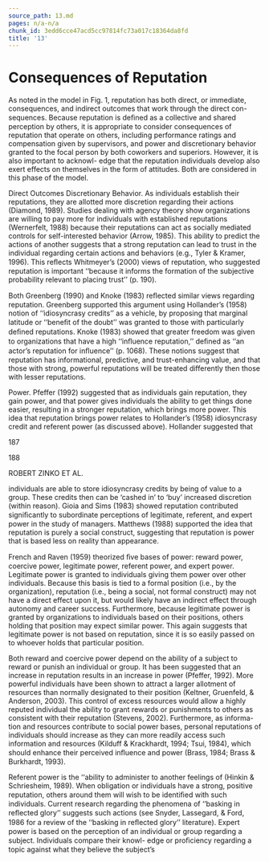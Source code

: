 ```yaml
---
source_path: 13.md
pages: n/a-n/a
chunk_id: 3edd6cce47acd5cc97814fc73a017c18364da8fd
title: '13'
---
```

# Consequences of Reputation

As noted in the model in Fig. 1, reputation has both direct, or immediate, consequences, and indirect outcomes that work through the direct con- sequences. Because reputation is deﬁned as a collective and shared perception by others, it is appropriate to consider consequences of reputation that operate on others, including performance ratings and compensation given by supervisors, and power and discretionary behavior granted to the focal person by both coworkers and superiors. However, it is also important to acknowl- edge that the reputation individuals develop also exert effects on themselves in the form of attitudes. Both are considered in this phase of the model.

Direct Outcomes Discretionary Behavior. As individuals establish their reputations, they are allotted more discretion regarding their actions (Diamond, 1989). Studies dealing with agency theory show organizations are willing to pay more for individuals with established reputations (Wernerfelt, 1988) because their reputations can act as socially mediated controls for self-interested behavior (Arrow, 1985). This ability to predict the actions of another suggests that a strong reputation can lead to trust in the individual regarding certain actions and behaviors (e.g., Tyler & Kramer, 1996). This reﬂects Whitmeyer’s (2000) views of reputation, who suggested reputation is important ‘‘because it informs the formation of the subjective probability relevant to placing trust’’ (p. 190).

Both Greenberg (1990) and Knoke (1983) reﬂected similar views regarding reputation. Greenberg supported this argument using Hollander’s (1958) notion of ‘‘idiosyncrasy credits’’ as a vehicle, by proposing that marginal latitude or ‘‘beneﬁt of the doubt’’ was granted to those with particularly deﬁned reputations. Knoke (1983) showed that greater freedom was given to organizations that have a high ‘‘inﬂuence reputation,’’ deﬁned as ‘‘an actor’s reputation for inﬂuence’’ (p. 1068). These notions suggest that reputation has informational, predictive, and trust-enhancing value, and that those with strong, powerful reputations will be treated differently then those with lesser reputations.

Power. Pfeffer (1992) suggested that as individuals gain reputation, they gain power, and that power gives individuals the ability to get things done easier, resulting in a stronger reputation, which brings more power. This idea that reputation brings power relates to Hollander’s (1958) idiosyncrasy credit and referent power (as discussed above). Hollander suggested that

187

188

ROBERT ZINKO ET AL.

individuals are able to store idiosyncrasy credits by being of value to a group. These credits then can be ‘cashed in’ to ‘buy’ increased discretion (within reason). Gioia and Sims (1983) showed reputation contributed signiﬁcantly to subordinate perceptions of legitimate, referent, and expert power in the study of managers. Matthews (1988) supported the idea that reputation is purely a social construct, suggesting that reputation is power that is based less on reality than appearance.

French and Raven (1959) theorized ﬁve bases of power: reward power, coercive power, legitimate power, referent power, and expert power. Legitimate power is granted to individuals giving them power over other individuals. Because this basis is tied to a formal position (i.e., by the organization), reputation (i.e., being a social, not formal construct) may not have a direct effect upon it, but would likely have an indirect effect through autonomy and career success. Furthermore, because legitimate power is granted by organizations to individuals based on their positions, others holding that position may expect similar power. This again suggests that legitimate power is not based on reputation, since it is so easily passed on to whoever holds that particular position.

Both reward and coercive power depend on the ability of a subject to reward or punish an individual or group. It has been suggested that an increase in reputation results in an increase in power (Pfeffer, 1992). More powerful individuals have been shown to attract a larger allotment of resources than normally designated to their position (Keltner, Gruenfeld, & Anderson, 2003). This control of excess resources would allow a highly reputed individual the ability to grant rewards or punishments to others as consistent with their reputation (Stevens, 2002). Furthermore, as informa- tion and resources contribute to social power bases, personal reputations of individuals should increase as they can more readily access such information and resources (Kilduff & Krackhardt, 1994; Tsui, 1984), which should enhance their perceived inﬂuence and power (Brass, 1984; Brass & Burkhardt, 1993).

Referent power is the ‘‘ability to administer to another feelings of (Hinkin & Schriesheim, 1989). When obligation or individuals have a strong, positive reputation, others around them will wish to be identiﬁed with such individuals. Current research regarding the phenomena of ‘‘basking in reﬂected glory’’ suggests such actions (see Snyder, Lassegard, & Ford, 1986 for a review of the ‘‘basking in reﬂected glory’’ literature). Expert power is based on the perception of an individual or group regarding a subject. Individuals compare their knowl- edge or proﬁciency regarding a topic against what they believe the subject’s
